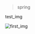 >spring 

test_img

![first_img](https://p1-juejin.byteimg.com/tos-cn-i-k3u1fbpfcp/36ba5c95351b4c68917aa8b6db9d2794~tplv-k3u1fbpfcp-watermark.image) 